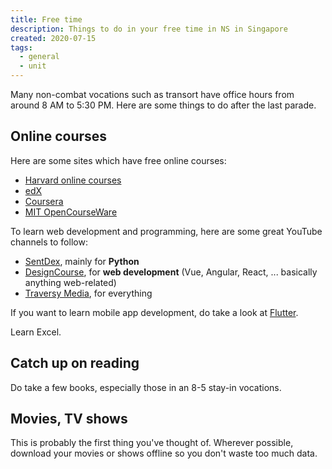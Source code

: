 ```yaml
---
title: Free time
description: Things to do in your free time in NS in Singapore
created: 2020-07-15
tags:
  - general
  - unit
---
```


Many non-combat vocations such as transort have office hours from around 8 AM to 5:30 PM. Here are some things to do after the last parade.

## Online courses
Here are some sites which have free online courses:
- [Harvard online courses](https://online-learning.harvard.edu/catalog)
- [edX](https://www.edx.org/)
- [Coursera](https://www.coursera.org/)
- [MIT OpenCourseWare](https://ocw.mit.edu/index.htm)

To learn web development and programming, here are some great YouTube channels to follow:
- [SentDex](https://www.youtube.com/user/sentdex), mainly for **Python**
- [DesignCourse](https://www.youtube.com/user/DesignCourse), for **web development** (Vue, Angular, React, ... basically anything web-related)
- [Traversy Media](https://www.youtube.com/user/TechGuyWeb), for everything 

If you want to learn mobile app development, do take a look at [Flutter](https://flutter.dev/).

Learn Excel.

## Catch up on reading

Do take a few books, especially those in an 8-5 stay-in vocations.

## Movies, TV shows
This is probably the first thing you've thought of. Wherever possible, download your movies or shows offline so you don't waste too much data.